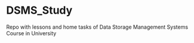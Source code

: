 # DSMS_Study
Repo with lessons and home tasks of Data Storage Management Systems Course in University

